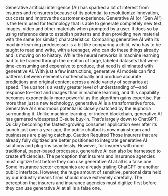 Generative artificial intelligence (AI) has sparked a lot of interest from insurers and reinsurers because of its potential to revolutionize innovation, cut costs and improve the customer experience.
Generative AI (or “Gen AI”) is the term used for technology that is able to generate completely new text, images, video and other materials when prompted by a user. It does so by using reference data to establish patterns and then providing new material with the same (or similar) characteristics.
Comparing generative AI with its machine learning predecessor is a bit like comparing a child, who has to be taught to read and write, with a teenager, who can do these things already and is moving on to history.
While the neural networks in machine learning had to be trained through the creation of large, labeled datasets that were time-consuming and expensive to produce, that need is eliminated with generative AI. With just a few instructions, generative AI models can find patterns between elements mathematically and produce accurate predictions and original content across a wide variety of scenarios at speed.
The upshot is a vastly greater level of understanding of—and response to—text and images than in machine learning, and this capability becomes exponentially more powerful as the algorithm gains expertise. Far more than just a new technology, generative AI is a transformative force.
Generative AI’s enormous potential is closely matched by the euphoria surrounding it. Unlike machine learning, or indeed blockchain, generative AI has garnered widespread C-suite buy-in. That’s largely down to ChatGPT. Quickly becoming the fastest-growing consumer application ever after its launch just over a year ago, the public chatbot is now mainstream and businesses are playing catchup.
Caution Required
Those insurers that are already fully digitized are better positioned to integrate generative AI solutions and plug-ins seamlessly. However, for insurers with more traditional, paper-based processes, generative AI can also be harnessed to create efficiencies. The perception that insurers and insurance agencies must digitize first before they can use generative AI at all is a false one.
Some insurance sector companies are already trialing ChatGPT or another public interface. However, the huge amount of sensitive, personal data held by our industry means firms should move extremely carefully.
The perception that insurers and insurance agencies must digitize first before they can use generative AI at all is a false one.